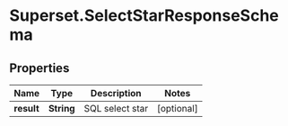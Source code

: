 # Superset.SelectStarResponseSchema

## Properties
Name | Type | Description | Notes
------------ | ------------- | ------------- | -------------
**result** | **String** | SQL select star | [optional] 
